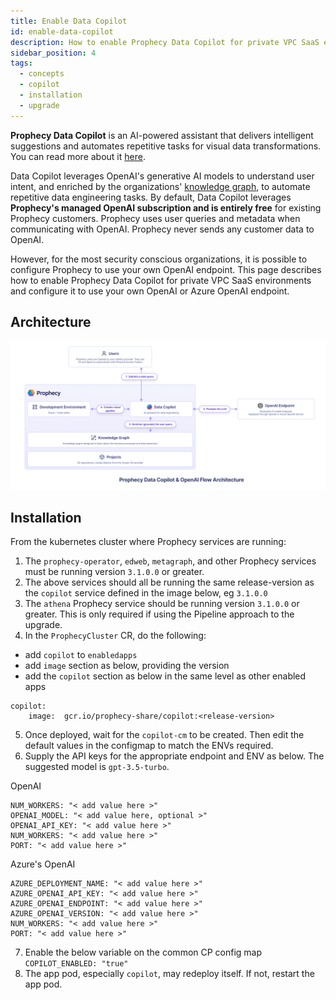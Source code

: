 ```yaml
---
title: Enable Data Copilot
id: enable-data-copilot
description: How to enable Prophecy Data Copilot for private VPC SaaS environments.
sidebar_position: 4
tags:
  - concepts
  - copilot
  - installation
  - upgrade
---
```


**Prophecy Data Copilot** is an AI-powered assistant that delivers intelligent suggestions and automates repetitive tasks for visual data transformations. You can read more about it [here](/concepts/copilot.md).

Data Copilot leverages OpenAI's generative AI models to understand user intent, and enriched by the organizations' [knowledge graph](/concepts/copilot#knowledge-graph), to automate repetitive data engineering tasks. By default, Data Copilot leverages **Prophecy's managed OpenAI subscription and is entirely free** for existing Prophecy customers. Prophecy uses user queries and metadata when communicating with OpenAI. Prophecy never sends any customer data to OpenAI.

However, for the most security conscious organizations, it is possible to configure Prophecy to use your own OpenAI endpoint. This page describes how to enable Prophecy Data Copilot for private VPC SaaS environments and configure it to use your own OpenAI or Azure OpenAI endpoint.

## Architecture

![Prophecy Data Copilot & OpenAI Flow Architecture](img/data_copilot_open_ai_flow_architecture.png)

## Installation

From the kubernetes cluster where Prophecy services are running:

1. The `prophecy-operator`, `edweb`, `metagraph`, and other Prophecy services must be running version `3.1.0.0` or greater.
2. The above services should all be running the same release-version as the `copilot` service defined in the image below, eg `3.1.0.0`
3. The `athena` Prophecy service should be running version `3.1.0.0` or greater. This is only required if using the Pipeline approach to the upgrade.
4. In the `ProphecyCluster` CR, do the following:

- add `copilot` to `enabledapps`
- add `image` section as below, providing the version
- add the `copilot` section as below in the same level as other enabled apps

```
copilot:
    image:  gcr.io/prophecy-share/copilot:<release-version>
```

5. Once deployed, wait for the `copilot-cm` to be created. Then edit the default values in the configmap to match the ENVs required.
6. Supply the API keys for the appropriate endpoint and ENV as below. The suggested model is `gpt-3.5-turbo`.

OpenAI

```
NUM_WORKERS: "< add value here >"
OPENAI_MODEL: "< add value here, optional >"
OPENAI_API_KEY: "< add value here >"
NUM_WORKERS: "< add value here >"
PORT: "< add value here >"
```

Azure's OpenAI

```
AZURE_DEPLOYMENT_NAME: "< add value here >"
AZURE_OPENAI_API_KEY: "< add value here >"
AZURE_OPENAI_ENDPOINT: "< add value here >"
AZURE_OPENAI_VERSION: "< add value here >"
NUM_WORKERS: "< add value here >"
PORT: "< add value here >"
```

7. Enable the below variable on the common CP config map
   `COPILOT_ENABLED: "true"`
8. The app pod, especially `copilot`, may redeploy itself. If not, restart the app pod.
